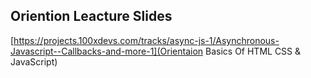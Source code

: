 
## Oriention Leacture Slides 

[https://projects.100xdevs.com/tracks/async-js-1/Asynchronous-Javascript--Callbacks-and-more-1](Orientaion Basics Of HTML CSS & JavaScript)

